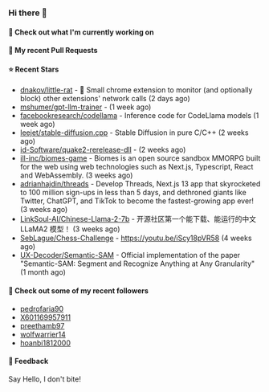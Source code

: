 ### Hi there 👋

#### 👷 Check out what I'm currently working on

#### 🔨 My recent Pull Requests


#### ⭐ Recent Stars

- [dnakov/little-rat](https://github.com/dnakov/little-rat) - 🐀 Small chrome extension to monitor (and optionally block) other extensions&#39; network calls (2 days ago)
- [mshumer/gpt-llm-trainer](https://github.com/mshumer/gpt-llm-trainer) -  (1 week ago)
- [facebookresearch/codellama](https://github.com/facebookresearch/codellama) - Inference code for CodeLlama models (1 week ago)
- [leejet/stable-diffusion.cpp](https://github.com/leejet/stable-diffusion.cpp) - Stable Diffusion in pure C/C&#43;&#43; (2 weeks ago)
- [id-Software/quake2-rerelease-dll](https://github.com/id-Software/quake2-rerelease-dll) -  (2 weeks ago)
- [ill-inc/biomes-game](https://github.com/ill-inc/biomes-game) - Biomes is an open source sandbox MMORPG built for the web using web technologies such as Next.js, Typescript, React and WebAssembly. (3 weeks ago)
- [adrianhajdin/threads](https://github.com/adrianhajdin/threads) - Develop Threads, Next.js 13 app that skyrocketed to 100 million sign-ups in less than 5 days, and dethroned giants like Twitter, ChatGPT, and TikTok to become the fastest-growing app ever! (3 weeks ago)
- [LinkSoul-AI/Chinese-Llama-2-7b](https://github.com/LinkSoul-AI/Chinese-Llama-2-7b) - 开源社区第一个能下载、能运行的中文 LLaMA2 模型！ (3 weeks ago)
- [SebLague/Chess-Challenge](https://github.com/SebLague/Chess-Challenge) - https://youtu.be/iScy18pVR58 (4 weeks ago)
- [UX-Decoder/Semantic-SAM](https://github.com/UX-Decoder/Semantic-SAM) - Official implementation of the paper &#34;Semantic-SAM: Segment and Recognize Anything at Any Granularity&#34; (1 month ago)

#### 👯 Check out some of my recent followers

- [pedrofaria90](https://github.com/pedrofaria90)
- [X601169957911](https://github.com/X601169957911)
- [preethamb97](https://github.com/preethamb97)
- [wolfwarrier14](https://github.com/wolfwarrier14)
- [hoanbi1812000](https://github.com/hoanbi1812000)

#### 💬 Feedback

Say Hello, I don't bite!